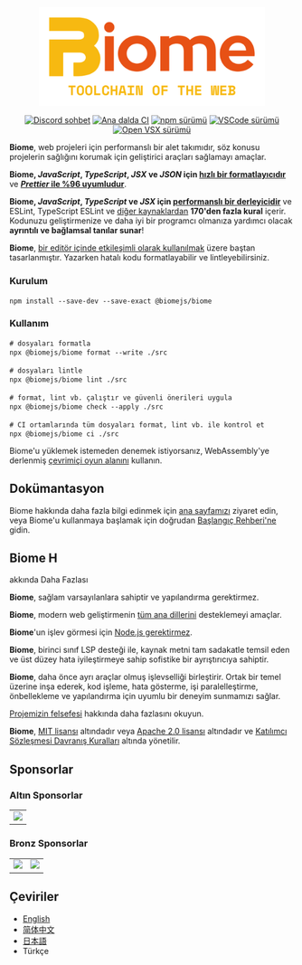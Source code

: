 <p align="center">
    <img alt="Biome - Web'in alet takımı"
         src="https://raw.githubusercontent.com/biomejs/resources/main/biome-logo-slogan.svg"
         width="400">
</p>

<div align="center">

[![Discord sohbet][discord-badge]][discord-url]
[![Ana dalda CI][ci-badge]][ci-url]
[![npm sürümü][npm-badge]][npm-url]
[![VSCode sürümü][vscode-badge]][vscode-url]
[![Open VSX sürümü][open-vsx-badge]][open-vsx-url]

[discord-badge]: https://badgen.net/discord/online-members/BypW39g6Yc?icon=discord&label=discord&color=green
[discord-url]: https://discord.gg/BypW39g6Yc
[ci-badge]: https://github.com/biomejs/biome/actions/workflows/main.yml/badge.svg
[ci-url]: https://github.com/biomejs/biome/actions/workflows/main.yml
[npm-badge]: https://badgen.net/npm/v/@biomejs/biome?icon=npm&color=green&label=%40biomejs%2Fbiome
[npm-url]: https://www.npmjs.com/package/@biomejs/biome/v/latest
[vscode-badge]: https://badgen.net/vs-marketplace/v/biomejs.biome?label=vscode&icon=visualstudio&color=green
[vscode-url]: https://marketplace.visualstudio.com/items?itemName=biomejs.biome
[open-vsx-badge]: https://badgen.net/open-vsx/version/biomejs/biome?label=open-vsx&color=green
[open-vsx-url]: https://open-vsx.org/extension/biomejs/biome

</div>

**Biome**, web projeleri için performanslı bir alet takımıdır, söz konusu projelerin sağlığını korumak için geliştirici araçları sağlamayı amaçlar.

**Biome, _JavaScript_, _TypeScript_, _JSX_ ve _JSON_ için [hızlı bir formatlayıcıdır](./benchmark#formatting)** ve **[_Prettier_ ile %96 uyumludur](https://console.algora.io/challenges/prettier)**.

**Biome, _JavaScript_, _TypeScript_ ve _JSX_ için [performanslı bir derleyicidir](https://github.com/biomejs/biome/tree/main/benchmark#linting)** ve ESLint, TypeScript ESLint ve [diğer kaynaklardan](https://github.com/biomejs/biome/discussions/3) **170'den fazla kural** içerir.
Kodunuzu geliştirmenize ve daha iyi bir programcı olmanıza yardımcı olacak **ayrıntılı ve bağlamsal tanılar sunar**!

**Biome**, [bir editör içinde etkileşimli olarak kullanılmak](https://biomejs.dev/guides/integrate-in-editor/) üzere baştan tasarlanmıştır.
Yazarken hatalı kodu formatlayabilir ve lintleyebilirsiniz.

### Kurulum

```shell
npm install --save-dev --save-exact @biomejs/biome
```

### Kullanım

```shell
# dosyaları formatla
npx @biomejs/biome format --write ./src

# dosyaları lintle
npx @biomejs/biome lint ./src

# format, lint vb. çalıştır ve güvenli önerileri uygula
npx @biomejs/biome check --apply ./src

# CI ortamlarında tüm dosyaları format, lint vb. ile kontrol et
npx @biomejs/biome ci ./src
```

Biome'u yüklemek istemeden denemek istiyorsanız, WebAssembly'ye derlenmiş [çevrimiçi oyun alanını](https://biomejs.dev/playground/) kullanın.

## Dokümantasyon

Biome hakkında daha fazla bilgi edinmek için [ana sayfamızı][biomejs] ziyaret edin,
veya Biome'u kullanmaya başlamak için doğrudan [Başlangıç Rehberi'ne][getting-started] gidin.

## Biome H

akkında Daha Fazlası

**Biome**, sağlam varsayılanlara sahiptir ve yapılandırma gerektirmez.

**Biome**, modern web geliştirmenin [tüm ana dillerini][language-support] desteklemeyi amaçlar.

**Biome**'un işlev görmesi için [Node.js gerektirmez](https://biomejs.dev/guides/manual-installation/).

**Biome**, birinci sınıf LSP desteği ile, kaynak metni tam sadakatle temsil eden ve üst düzey hata iyileştirmeye sahip sofistike bir ayrıştırıcıya sahiptir.

**Biome**, daha önce ayrı araçlar olmuş işlevselliği birleştirir. Ortak bir temel üzerine inşa ederek, kod işleme, hata gösterme, işi paralelleştirme, önbellekleme ve yapılandırma için uyumlu bir deneyim sunmamızı sağlar.

[Projemizin felsefesi][biome-philosophy] hakkında daha fazlasını okuyun.

**Biome**, [MIT lisansı](https://github.com/biomejs/biome/tree/main/LICENSE-MIT) altındadır veya [Apache 2.0 lisansı](https://github.com/biomejs/biome/tree/main/LICENSE-APACHE) altındadır ve [Katılımcı Sözleşmesi Davranış Kuralları](https://github.com/biomejs/biome/tree/main/CODE_OF_CONDUCT.md) altında yönetilir.

## Sponsorlar

### Altın Sponsorlar

<table>
  <tbody>
    <tr>
      <td align="center" valign="middle">
        <a href="https://shiguredo.jp/" target="_blank"><img src="https://shiguredo.jp/official_shiguredo_logo.svg" height="120"></a>
      </td>
    </tr>
  </tbody>
</table>

### Bronz Sponsorlar

<table>
  <tbody>
    <tr>
      <td align="center" valign="middle">
        <a href="https://www.kanamekey.com" target="_blank"><img src="https://images.opencollective.com/kaname/d15fd98/logo/256.png?height=80" width="80"></a>
      </td>
      <td align="center" valign="middle">
        <a href="https://nanabit.dev/" target="_blank"><img src="https://images.opencollective.com/nanabit/d15fd98/logo/256.png?height=80" width="80"></a>
      </td>
    </tr>
  </tbody>
</table>

## Çeviriler

- [English](./README.md)
- [简体中文](./README.zh-CN.md)
- [日本語](./README.ja.md)
- Türkçe

[biomejs]: https://biomejs.dev/tr/
[biome-philosophy]: https://biomejs.dev/tr/internals/philosophy/
[language-support]: https://biomejs.dev/tr/internals/language-support/
[getting-started]: https://biomejs.dev/tr/guides/getting-started/
